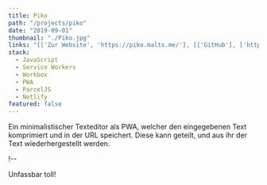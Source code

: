 ```yaml
---
title: Piko
path: "/projects/piko"
date: "2019-09-01"
thumbnail: "./Piko.jpg"
links: "[['Zur Website', 'https://piko.malts.me/'], [['GitHub'], ['https://github.com/SkyGuardian42/Piko']]]"
stack:
  - JavaScript
  - Service Workers
  - Workbox
  - PWA
  - ParcelJS
  - Netlify
featured: false
---
```


Ein minimalistischer Texteditor als PWA, welcher den eingegebenen Text komprimiert und in der URL speichert. Diese kann geteilt, und aus ihr der Text wiederhergestellt werden.





!--

Unfassbar toll!